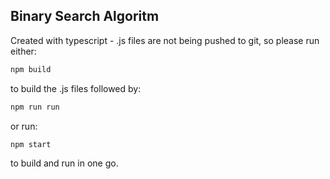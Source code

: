 ## Binary Search Algoritm
Created with typescript - .js files are not being pushed to git, so please run either:

```sh
npm build
```

to build the .js files followed by:

```sh
npm run run
```

or run:

```sh
npm start
```

to build and run in one go.
